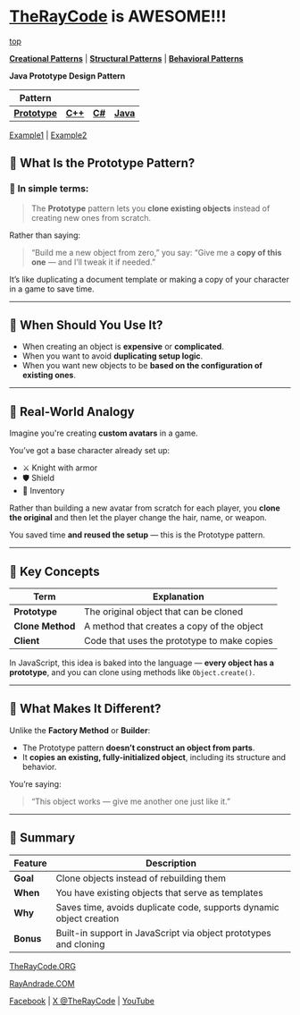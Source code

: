 # [TheRayCode](../../../README.md) is AWESOME!!!

[top](../README.md)

**[Creational Patterns](../README.md)** | **[Structural Patterns](../../Structural/README.md)** | **[Behavioral Patterns](../../Behavioral/README.md)**

**Java Prototype Design Pattern**

|Pattern|   |   |   |
|---|---|---|---|
|  [**Prototype**](README.md) | [**C++**](../../../CPP/Creational/Prototype/README.md) | [**C#**](../../../Csharp/Creational/Prototype/README.md) | [**Java**](../../../Java/Creational/Prototype/README.md) | [**PHP**](../../../PHP/Creational/Prototype/README.md) |

[Example1](Example1/README.md) | [Example2](Example2/README.md)

## 🧬 What Is the Prototype Pattern?

### 🎯 **In simple terms:**

> The **Prototype** pattern lets you **clone existing objects** instead of creating new ones from scratch.

Rather than saying:

> “Build me a new object from zero,”
> you say:
> “Give me a **copy of this one** — and I’ll tweak it if needed.”

It’s like duplicating a document template or making a copy of your character in a game to save time.

---

## 🧩 When Should You Use It?

* When creating an object is **expensive** or **complicated**.
* When you want to avoid **duplicating setup logic**.
* When you want new objects to be **based on the configuration of existing ones**.

---

## 🧪 Real-World Analogy

Imagine you're creating **custom avatars** in a game.

You’ve got a base character already set up:

* ⚔️ Knight with armor
* 🛡️ Shield
* 🎒 Inventory

Rather than building a new avatar from scratch for each player, you **clone the original** and then let the player change the hair, name, or weapon.

You saved time **and reused the setup** — this is the Prototype pattern.

---

## 🧠 Key Concepts

| Term             | Explanation                                 |
| ---------------- | ------------------------------------------- |
| **Prototype**    | The original object that can be cloned      |
| **Clone Method** | A method that creates a copy of the object  |
| **Client**       | Code that uses the prototype to make copies |

In JavaScript, this idea is baked into the language — **every object has a prototype**, and you can clone using methods like `Object.create()`.

---

## 🔄 What Makes It Different?

Unlike the **Factory Method** or **Builder**:

* The Prototype pattern **doesn’t construct an object from parts**.
* It **copies an existing, fully-initialized object**, including its structure and behavior.

You’re saying:

> “This object works — give me another one just like it.”

---

## 🧠 Summary

| Feature   | Description                                                         |
| --------- | ------------------------------------------------------------------- |
| **Goal**  | Clone objects instead of rebuilding them                            |
| **When**  | You have existing objects that serve as templates                   |
| **Why**   | Saves time, avoids duplicate code, supports dynamic object creation |
| **Bonus** | Built-in support in JavaScript via object prototypes and cloning    |



[TheRayCode.ORG](https://www.TheRayCode.org)  

[RayAndrade.COM](https://www.RayAndrade.com)

[Facebook](https://www.facebook.com/TheRayCode/) | [X @TheRayCode](https://www.x.com/TheRayCode/) | [YouTube](https://www.youtube.com/TheRayCode/)
